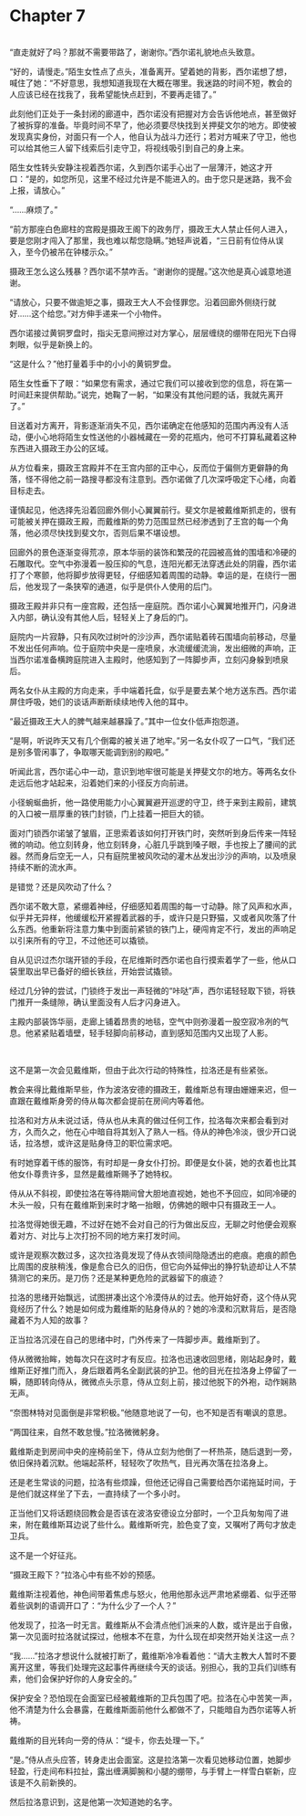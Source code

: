 # Chapter 7

<br>
“直走就好了吗？那就不需要带路了，谢谢你。”西尔诺礼貌地点头致意。

“好的，请慢走。”陌生女性点了点头，准备离开。望着她的背影，西尔诺想了想，喊住了她：“不好意思，我想知道我现在大概在哪里。我迷路的时间不短，教会的人应该已经在找我了，我希望能快点赶到，不要再走错了。”

此刻他们正处于一条封闭的廊道中，西尔诺没有把握对方会告诉他地点，甚至做好了被拆穿的准备。毕竟时间不早了，他必须要尽快找到关押斐文尔的地方。即使被发现真实身份，对面只有一个人，他自认为战斗力还行；若对方喊来了守卫，他也可以给其他三人留下线索后引走守卫，将视线吸引到自己的身上来。

陌生女性转头安静注视着西尔诺，久到西尔诺手心出了一层薄汗，她这才开口：“是的，如您所见，这里不经过允许是不能进入的。由于您只是迷路，我不会上报，请放心。”

“……麻烦了。”

“前方那座白色廊柱的宫殿是摄政王阁下的政务厅，摄政王大人禁止任何人进入，要是您刚才闯入了那里，我也难以帮您隐瞒。”她轻声说着，“三日前有位侍从误入，至今仍被吊在钟楼示众。”

摄政王怎么这么残暴？西尔诺不禁咋舌。“谢谢你的提醒。”这次他是真心诚意地道谢。

“请放心，只要不做逾矩之事，摄政王大人不会怪罪您。沿着回廊外侧绕行就好……这个给您。”对方伸手递来一个小物件。

西尔诺接过黄铜罗盘时，指尖无意间擦过对方掌心，层层缠绕的绷带在阳光下白得刺眼，似乎是新换上的。

“这是什么？”他打量着手中的小小的黄铜罗盘。

陌生女性垂下了眼：“如果您有需求，通过它我们可以接收到您的信息，将在第一时间赶来提供帮助。”说完，她鞠了一躬，“如果没有其他问题的话，我就先离开了。”

目送着对方离开，背影逐渐消失不见，西尔诺确定在他感知的范围内再没有人活动，便小心地将陌生女性送他的小器械藏在一旁的花瓶内，他可不打算私藏着这种东西进入摄政王办公的区域。

从方位看来，摄政王宫殿并不在王宫内部的正中心，反而位于偏侧方更僻静的角落，怪不得他之前一路搜寻都没有注意到。西尔诺做了几次深呼吸定下心绪，向着目标走去。

谨慎起见，他选择先沿着回廊外侧小心翼翼前行。斐文尔是被戴维斯抓走的，很有可能被关押在摄政王殿，而戴维斯的势力范围显然已经渗透到了王宫的每一个角落，他必须尽快找到斐文尔，否则后果不堪设想。

回廊外的景色逐渐变得荒凉，原本华丽的装饰和繁茂的花园被高耸的围墙和冷硬的石雕取代。空气中弥漫着一股压抑的气息，连阳光都无法穿透此处的阴霾，西尔诺打了个寒颤，他将脚步放得更轻，仔细感知着周围的动静。幸运的是，在绕行一圈后，他发现了一条狭窄的通道，似乎是供仆人使用的后门。

摄政王殿并非只有一座宫殿，还包括一座庭院。西尔诺小心翼翼地推开门，闪身进入内部，确认没有其他人后，轻轻关上了身后的门。

庭院内一片寂静，只有风吹过树叶的沙沙声，西尔诺贴着砖石围墙向前移动，尽量不发出任何声响。位于庭院中央是一座喷泉，水流缓缓流淌，发出细微的声响，正当西尔诺准备横跨庭院进入主殿时，他感知到了一阵脚步声，立刻闪身躲到喷泉后。

两名女仆从主殿的方向走来，手中端着托盘，似乎是要去某个地方送东西。西尔诺屏住呼吸，她们的谈话声断断续续地传入他的耳中。

“最近摄政王大人的脾气越来越暴躁了。”其中一位女仆低声抱怨道。

“是啊，听说昨天又有几个倒霉的被关进了地牢。”另一名女仆叹了一口气，“我们还是别多管闲事了，争取哪天能调到别的殿吧。”

听闻此言，西尔诺心中一动，意识到地牢很可能是关押斐文尔的地方。等两名女仆走远后他才站起来，沿着她们来的小径反方向前进。

小径蜿蜒曲折，他一路使用能力小心翼翼避开巡逻的守卫，终于来到主殿前，建筑的入口被一扇厚重的铁门封锁，门上挂着一把巨大的锁。

面对门锁西尔诺皱了皱眉，正思索着该如何打开铁门时，突然听到身后传来一阵轻微的响动。他立刻转身，他立刻转身，心脏几乎跳到嗓子眼，手也按上了腰间的武器。然而身后空无一人，只有庭院里被风吹动的灌木丛发出沙沙的声响，以及喷泉持续不断的流水声。

是错觉？还是风吹动了什么？

西尔诺不敢大意，紧绷着神经，仔细感知着周围的每一寸动静。除了风声和水声，似乎并无异样，他缓缓松开紧握着武器的手，或许只是只野猫，又或者风吹落了什么东西。他重新将注意力集中到面前紧锁的铁门上，硬闯肯定不行，发出的声响足以引来所有的守卫，不过他还可以撬锁。

自从见识过杰尔瑞开锁的手段，在尼维斯时西尔诺也自行摸索着学了一些，他从口袋里取出早已备好的细长铁丝，开始尝试撬锁。

经过几分钟的尝试，门锁终于发出一声轻微的“咔哒”声，西尔诺轻轻取下锁，将铁门推开一条缝隙，确认里面没有人后才闪身进入。

主殿内部装饰华丽，走廊上铺着昂贵的地毯，空气中则弥漫着一股空寂冷冽的气息。他紧紧贴着墙壁，轻手轻脚向前移动，直到感知范围内又出现了人影。

<br>

这不是第一次会见戴维斯，但由于此次行动的特殊性，拉洛还是有些紧张。

教会来得比戴维斯早些，作为波洛安德的摄政王，戴维斯总有理由姗姗来迟，但一直跟在戴维斯身旁的侍从每次都会提前在房间内等着他。

拉洛和对方从未说过话，侍从也从未真的做过任何工作，拉洛每次来都会看到对方，久而久之，他在心中暗自将其划入了熟人一档。侍从的神色冷淡，很少开口说话，拉洛想，或许这是贴身侍卫的职位需求吧。

有时她穿着干练的服饰，有时却是一身女仆打扮。即便是女仆装，她的衣着也比其他女仆尊贵许多，显然是戴维斯赐予了她特权。

侍从从不斜视，即使拉洛在等待期间曾大胆地直视她，她也不予回应，如同冷硬的木头一般，只有在戴维斯到来时才略一抬眼，仿佛她的眼中只有摄政王一人。

拉洛觉得她很无趣，不过好在她不会对自己的行为做出反应，无聊之时他便会观察着对方、对比与上次打扮不同的地方来打发时间。

或许是观察次数过多，这次拉洛竟发现了侍从衣领间隐隐透出的疤痕。疤痕的颜色比周围的皮肤稍浅，像是愈合已久的旧伤，但它向外延伸出的狰狞轨迹却让人不禁猜测它的来历。是刀伤？还是某种更危险的武器留下的痕迹？

拉洛的思绪开始飘远，试图拼凑出这个冷漠侍从的过去。他开始好奇，这个侍从究竟经历了什么？她是如何成为戴维斯的贴身侍从的？她的冷漠和沉默背后，是否隐藏着不为人知的故事？

正当拉洛沉浸在自己的思绪中时，门外传来了一阵脚步声。戴维斯到了。

侍从微微抬眸，她每次只在这时才有反应。拉洛也迅速收回思绪，刚站起身时，戴维斯正好推门而入，身后跟着两名全副武装的护卫。他的目光在拉洛身上停留了一瞬，随即转向侍从，微微点头示意，侍从立刻上前，接过他脱下的外袍，动作娴熟无声。

“奈图林特对见面倒是非常积极。”他随意地说了一句，也不知是否有嘲讽的意思。

“两国往来，自然不敢怠慢。”拉洛微微躬身。

戴维斯走到房间中央的座椅前坐下，侍从立刻为他倒了一杯热茶，随后退到一旁，依旧保持着沉默。他端起茶杯，轻轻吹了吹热气，目光再次落在拉洛身上。

还是老生常谈的问题，拉洛有些烦躁，但他还记得自己需要给西尔诺拖延时间，于是他们就这样坐了下去，一直持续了一个多小时。

正当他们又将话题绕回教会是否该在波洛安德设立分部时，一个卫兵匆匆闯了进来，附在戴维斯耳边说了些什么。戴维斯听完，脸色变了变，又嘱咐了两句才放走卫兵。

这不是一个好征兆。

“摄政王殿下？”拉洛心中有些不妙的预感。

戴维斯注视着他，神色间带着焦虑与怒火，他用他那永远严肃地紧绷着、似乎还带着些讽刺的语调开口了：“为什么少了一个人？”

他发现了，拉洛一时无言。戴维斯从不会清点他们派来的人数，或许是出于自傲，第一次见面时拉洛就试探过，他根本不在意，为什么现在却突然开始关注这一点？

“我……”拉洛才想说什么就被打断了，戴维斯冷冷看着他：“请大主教大人暂时不要离开这里，等我们处理完这起事件再继续今天的谈话。别担心，我的卫兵们训练有素，他们会保护好你的人身安全的。”

保护安全？恐怕现在会面室已经被戴维斯的卫兵包围了吧。拉洛在心中苦笑一声，他不清楚为什么会暴露，在戴维斯面前他什么都做不了，只能暗自为西尔诺等人祈祷。

戴维斯的目光转向一旁的侍从：“缇卡，你去处理一下。”

“是。”侍从点头应答，转身走出会面室。这是拉洛第一次看见她移动位置，她脚步轻盈，行走间布料拉扯，露出缠满脚腕和小腿的绷带，与手臂上一样雪白崭新，应该是不久前新换的。

然后拉洛意识到，这是他第一次知道她的名字。
